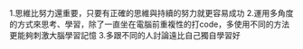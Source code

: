 1.思維比努力還重要，只要有正確的思維與持續的努力就更容易成功
2.運用多角度的方式來思考、學習，除了一直坐在電腦前重複性的打code，多使用不同的方法更能夠刺激大腦學習記憶
3.多跟不同的人討論遠比自己獨自學習好
